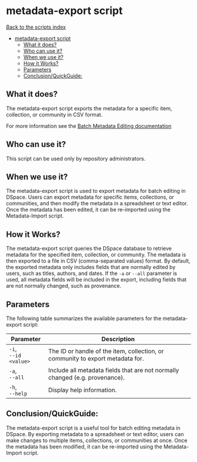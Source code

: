 # metadata-export script
[Back to the scripts index](index.md)
<!-- TOC -->
* [metadata-export script](#metadata-export-script)
  * [What it does?](#what-it-does)
  * [Who can use it?](#who-can-use-it)
  * [When we use it?](#when-we-use-it)
  * [How it Works?](#how-it-works)
  * [Parameters](#parameters)
  * [Conclusion/QuickGuide:](#conclusionquickguide)
<!-- TOC -->
## What it does?

The metadata-export script exports the metadata for a specific item, collection, or community in CSV format.

For more information see the [Batch Metadata Editing documentation](https://wiki.lyrasis.org/display/DSDOC7x/Batch+Metadata+Editing)

## Who can use it?

This script can be used only by repository administrators.

## When we use it?

The metadata-export script is used to export metadata for batch editing in DSpace. Users can export metadata for
specific items, collections, or communities, and then modify the metadata in a spreadsheet or text editor. Once the
metadata has been edited, it can be re-imported using the Metadata-Import script.

## How it Works?

The metadata-export script queries the DSpace database to retrieve metadata for the specified item, collection, or
community. The metadata is then exported to a file in CSV (comma-separated values) format. By default, the exported
metadata only includes fields that are normally edited by users, such as titles, authors, and dates. If the `-a`
or `--all` parameter is used, all metadata fields will be included in the export, including fields that are not normally
changed, such as provenance.

## Parameters

The following table summarizes the available parameters for the metadata-export script:

| Parameter                 | Description                                                                    |
|---------------------------|--------------------------------------------------------------------------------|
| `-i`, <br/>`--id <value>` | The ID or handle of the item, collection, or community to export metadata for. |
| `-a`, <br/>`--all`        | Include all metadata fields that are not normally changed (e.g. provenance).   |
| `-h`, <br/>`--help`       | Display help information.                                                      |

## Conclusion/QuickGuide:

The metadata-export script is a useful tool for batch editing metadata in DSpace. By exporting metadata to a spreadsheet
or text editor, users can make changes to multiple items, collections, or communities at once. Once the metadata has
been modified, it can be re-imported using the Metadata-Import script.
